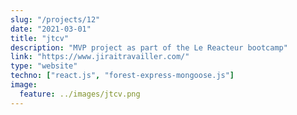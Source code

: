 ```yaml
---
slug: "/projects/12"
date: "2021-03-01"
title: "jtcv"
description: "MVP project as part of the Le Reacteur bootcamp"
link: "https://www.jiraitravailler.com/"
type: "website"
techno: ["react.js", "forest-express-mongoose.js"]
image:
  feature: ../images/jtcv.png
---
```

